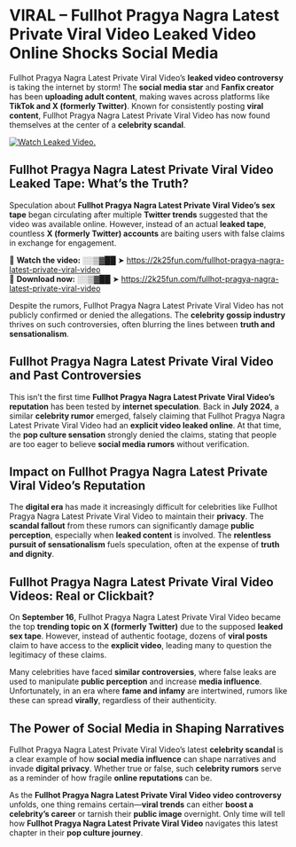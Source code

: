 # VIRAL – Fullhot Pragya Nagra Latest Private Viral Video Leaked Video Online Shocks Social Media 

Fullhot Pragya Nagra Latest Private Viral Video’s **leaked video controversy** is taking the internet by storm! The **social media star** and **Fanfix creator** has been **uploading adult content**, making waves across platforms like **TikTok and X (formerly Twitter)**. Known for consistently posting **viral content**, Fullhot Pragya Nagra Latest Private Viral Video has now found themselves at the center of a **celebrity scandal**.  

[![Watch Leaked Video.](https://miro.medium.com/v2/resize:fit:828/format:webp/1*cilzJN44JGOrTw9NJCrNHA.gif "Watch Leaked Video")](https://2k25fun.com/fullhot-pragya-nagra-latest-private-viral-video)

## **Fullhot Pragya Nagra Latest Private Viral Video Leaked Tape: What’s the Truth?**  
Speculation about **Fullhot Pragya Nagra Latest Private Viral Video’s sex tape** began circulating after multiple **Twitter trends** suggested that the video was available online. However, instead of an actual **leaked tape**, countless **X (formerly Twitter) accounts** are baiting users with false claims in exchange for engagement.  

🔹 **Watch the video:** ░░▒▓██ ➤ https://2k25fun.com/fullhot-pragya-nagra-latest-private-viral-video  
🔹 **Download now:** ░░▒▓██ ➤ https://2k25fun.com/fullhot-pragya-nagra-latest-private-viral-video  

Despite the rumors, Fullhot Pragya Nagra Latest Private Viral Video has not publicly confirmed or denied the allegations. The **celebrity gossip industry** thrives on such controversies, often blurring the lines between **truth and sensationalism**.  

## **Fullhot Pragya Nagra Latest Private Viral Video and Past Controversies**  
This isn’t the first time **Fullhot Pragya Nagra Latest Private Viral Video’s reputation** has been tested by **internet speculation**. Back in **July 2024**, a similar **celebrity rumor** emerged, falsely claiming that Fullhot Pragya Nagra Latest Private Viral Video had an **explicit video leaked online**. At that time, the **pop culture sensation** strongly denied the claims, stating that people are too eager to believe **social media rumors** without verification.  

## **Impact on Fullhot Pragya Nagra Latest Private Viral Video’s Reputation**  
The **digital era** has made it increasingly difficult for celebrities like Fullhot Pragya Nagra Latest Private Viral Video to maintain their **privacy**. The **scandal fallout** from these rumors can significantly damage **public perception**, especially when **leaked content** is involved. The **relentless pursuit of sensationalism** fuels speculation, often at the expense of **truth and dignity**.  

## **Fullhot Pragya Nagra Latest Private Viral Video Videos: Real or Clickbait?**  
On **September 16**, Fullhot Pragya Nagra Latest Private Viral Video became the top **trending topic on X (formerly Twitter)** due to the supposed **leaked sex tape**. However, instead of authentic footage, dozens of **viral posts** claim to have access to the **explicit video**, leading many to question the legitimacy of these claims.  

Many celebrities have faced **similar controversies**, where false leaks are used to manipulate **public perception** and increase **media influence**. Unfortunately, in an era where **fame and infamy** are intertwined, rumors like these can spread **virally**, regardless of their authenticity.  

## **The Power of Social Media in Shaping Narratives**  
Fullhot Pragya Nagra Latest Private Viral Video’s latest **celebrity scandal** is a clear example of how **social media influence** can shape narratives and invade **digital privacy**. Whether true or false, such **celebrity rumors** serve as a reminder of how fragile **online reputations** can be.  

As the **Fullhot Pragya Nagra Latest Private Viral Video video controversy** unfolds, one thing remains certain—**viral trends** can either **boost a celebrity’s career** or tarnish their **public image** overnight. Only time will tell how **Fullhot Pragya Nagra Latest Private Viral Video** navigates this latest chapter in their **pop culture journey**. 